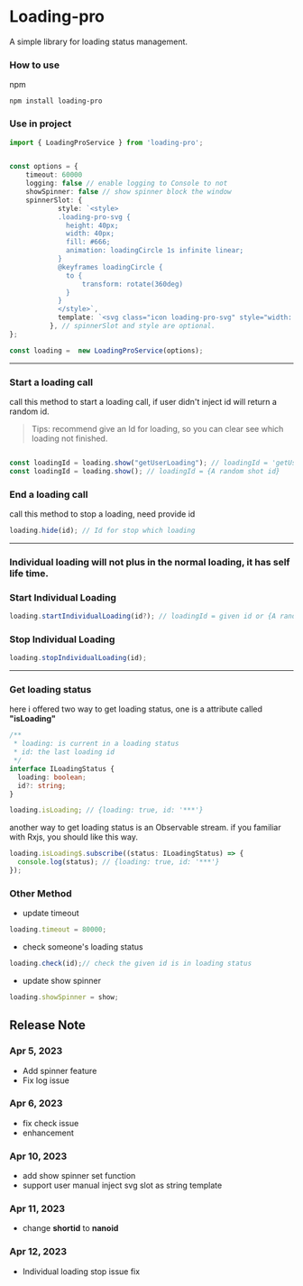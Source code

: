 # Loading-pro

A simple library for loading status management.

### How to use

npm

```
npm install loading-pro
```

### Use in project

```typescript
import { LoadingProService } from 'loading-pro';


const options = {
    timeout: 60000
    logging: false // enable logging to Console to not
    showSpinner: false // show spinner block the window
    spinnerSlot: {
            style: `<style>
            .loading-pro-svg {
              height: 40px;
              width: 40px;
              fill: #666;
              animation: loadingCircle 1s infinite linear;
            }
            @keyframes loadingCircle {
              to {
                  transform: rotate(360deg)
              }
            }
            </style>`,
            template: `<svg class="icon loading-pro-svg" style="width: 1em;height: 1em;vertical-align: middle;fill: currentColor;overflow: hidden;" viewBox="0 0 1024 1024" version="1.1" xmlns="http://www.w3.org/2000/svg" p-id="613"><path d="M384 128a128 128 0 1 1 255.936-0.064A128 128 0 0 1 384 128z m271.552 112.448a128 128 0 1 1 255.936-0.064 128 128 0 0 1-255.936 0.064zM832 512a64 64 0 1 1 128 0 64 64 0 0 1-128 0z m-112.448 271.552a64 64 0 1 1 128 0 64 64 0 0 1-128 0zM448 896a64 64 0 0 1 128 0 64 64 0 0 1-128 0z m-271.552-112.448a64 64 0 0 1 128 0 64 64 0 0 1-128 0z m-32-543.104a96 96 0 0 1 192 0 96 96 0 0 1-192 0zM56 512a72 72 0 1 1 144 0 72 72 0 0 1-144 0z" fill="" p-id="614"></path></svg>`,
          }, // spinnerSlot and style are optional.
};

const loading =  new LoadingProService(options);

```
------------------
### Start a loading call

call this method to start a loading call, if user didn't inject id
will return a random id. 

> Tips: recommend give an Id for loading, so you can clear see which loading not finished.

```typescript

const loadingId = loading.show("getUserLoading"); // loadingId = 'getUserLoading'
const loadingId = loading.show(); // loadingId = {A random shot id}

```

### End a loading call

call this method to stop a loading, need provide id

```typescript
loading.hide(id); // Id for stop which loading
```

-------------------------------------------
### Individual loading will not plus in the normal loading, it has self life time.
### Start Individual Loading

```typescript
loading.startIndividualLoading(id?); // loadingId = given id or {A random shot id}
```

### Stop Individual Loading

```typescript
loading.stopIndividualLoading(id);
```

-----------

### Get loading status

here i offered two way to get loading status, one is a attribute called **"isLoading"**

```typescript
/**
 * loading: is current in a loading status
 * id: the last loading id
 */
interface ILoadingStatus {
  loading: boolean;
  id?: string;
}
```

```typescript
loading.isLoading; // {loading: true, id: '***'}
```

another way to get loading status is an Observable stream.
if you familiar with Rxjs, you should like this way.

```typescript
loading.isLoading$.subscribe((status: ILoadingStatus) => {
  console.log(status); // {loading: true, id: '***'}
});
```

### Other Method

* update timeout

```typescript
loading.timeout = 80000;
```

* check someone's loading status

```typescript
loading.check(id);// check the given id is in loading status
```

* update show spinner

```typescript
loading.showSpinner = show;
```


## Release Note

### Apr 5, 2023

- Add spinner feature
- Fix log issue

### Apr 6, 2023

- fix check issue
- enhancement

### Apr 10, 2023

- add show spinner set function
- support user manual inject svg slot as string template

### Apr 11, 2023

- change **shortid** to **nanoid**

### Apr 12, 2023

- Individual loading stop issue fix
